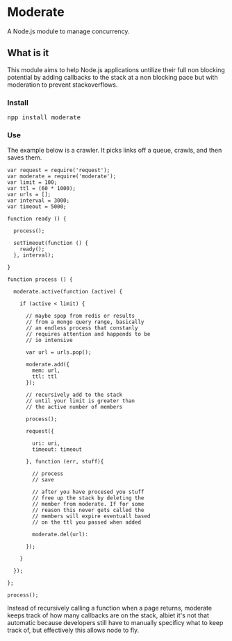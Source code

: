 # Moderate

A Node.js module to manage concurrency.

## What is it

This module aims to help Node.js applications untilize their full non blocking potential by adding callbacks to the stack at a non blocking pace but with moderation to prevent stackoverflows.

### Install

<pre>
npp install moderate
</pre>


### Use 

The example below is a crawler. It picks links off a queue, crawls, and then saves them.

    var request = require('request');
    var moderate = require('moderate');
    var limit = 100; 
    var ttl = (60 * 1000); 
    var urls = []; 
    var interval = 3000;
    var timeout = 5000;

    function ready () {

      process();

      setTimeout(function () {
        ready();
      }, interval);

    }

    function process () {

      moderate.active(function (active) {

        if (active < limit) {

          // maybe spop from redis or results
          // from a mongo query range, basically
          // an endless process that constanly
          // requires attention and happends to be
          // io intensive

          var url = urls.pop();

          moderate.add({
            mem: url,
            ttl: ttl
          });

          // recursively add to the stack
          // until your limit is greater than
          // the active number of members 

          process(); 

          request({

            uri: uri,
            timeout: timeout 

          }, function (err, stuff){

            // process
            // save    

            // after you have procesed you stuff
            // free up the stack by deleting the
            // member from moderate. If for some
            // reason this never gets called the
            // members will expire eventuall based
            // on the ttl you passed when added 

            moderate.del(url):

          });

        }

      });

    };

    process();
  

Instead of recursively calling a function when a page returns, moderate keeps track of how many callbacks are on the stack, albiet it's not that automatic because developers still have to manually specificy what to keep track of, but effectively this allows node to fly.
